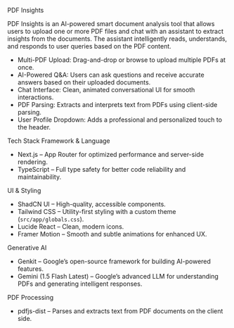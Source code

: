 PDF Insights

PDF Insights is an AI-powered smart document analysis tool that allows users to upload one or more PDF files and chat with an assistant to extract insights from the documents. The assistant intelligently reads, understands, and responds to user queries based on the PDF content.

- Multi-PDF Upload: Drag-and-drop or browse to upload multiple PDFs at once.
- AI-Powered Q&A: Users can ask questions and receive accurate answers based on their uploaded documents.
- Chat Interface: Clean, animated conversational UI for smooth interactions.
- PDF Parsing: Extracts and interprets text from PDFs using client-side parsing.
- User Profile Dropdown: Adds a professional and personalized touch to the header.

Tech Stack
Framework & Language
- Next.js – App Router for optimized performance and server-side rendering.
- TypeScript – Full type safety for better code reliability and maintainability.

UI & Styling
- ShadCN UI – High-quality, accessible components.
- Tailwind CSS – Utility-first styling with a custom theme (`src/app/globals.css`).
- Lucide React – Clean, modern icons.
- Framer Motion – Smooth and subtle animations for enhanced UX.

Generative AI
- Genkit – Google’s open-source framework for building AI-powered features.
- Gemini (1.5 Flash Latest) – Google’s advanced LLM for understanding PDFs and generating intelligent responses.

PDF Processing
- pdfjs-dist – Parses and extracts text from PDF documents on the client side.


